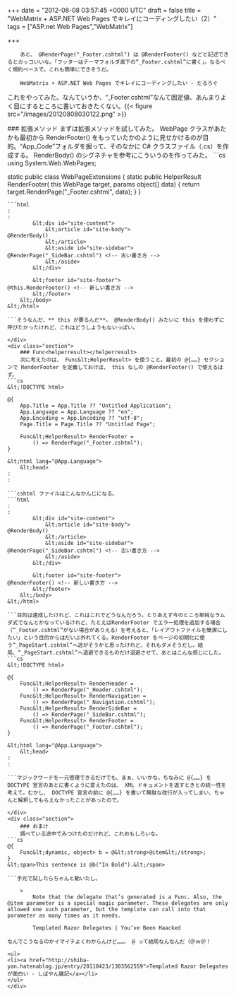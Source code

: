 
+++
date = "2012-08-08 03:57:45 +0000 UTC"
draft = false
title = "WebMatrix + ASP.NET Web Pages でキレイにコーディングしたい（2）"
tags = ["ASP.net Web Pages","WebMatrix"]

+++
>
        あと、 @RenderPage("_Footer.cshtml") は @RenderFooter() などと記述できるとカッコいいな。「フッターはテーマフォルダ直下の“_Footer.cshtml”に書く」。なるべく規約ベースで。これも簡単にできそうだ。

        WebMatrix + ASP.NET Web Pages でキレイにコーディングしたい - だるろぐ
    
これをやってみた。なんていうか、“_Footer.cshtml”なんて固定値、あんまりよく目にするところに書いておきたくない。{{< figure src="/images/20120808030122.png"  >}}<br/>


<div class="section">
    ### 拡張メソッド
    まずは拡張メソッドを試してみた。 WebPage クラスがあたかも最初から RenderFooter() をもっていたかのように見せかけるのが目的。“App_Code”フォルダを掘って、そのなかに C# クラスファイル（.cs）を作成する。 RenderBody() のシグネチャを参考にこういうのを作ってみた。
```cs
using System.Web.WebPages;

static public class WebPageExtensions
{
    static public HelperResult RenderFooter(
        this WebPage target, params object[] data)
    {
        return target.RenderPage("_Footer.cshtml", data);
    }
}

```すると、 cshtml ファイルで @this.RenderFooter() という感じで呼べる。
```html
:
:
        &lt;div id="site-content">
            &lt;article id="site-body">
@RenderBody()
            &lt;/article>
            &lt;aside id="site-sidebar">
@RenderPage("_SideBar.cshtml") <!-- 古い書き方 -->
            &lt;/aside>
        &lt;/div>

        &lt;footer id="site-footer">
@this.RenderFooter() <!-- 新しい書き方 -->
        &lt;/footer>
    &lt;/body>
&lt;/html>

```そうなんだ、** this が要るんだ**。 @RenderBody() みたいに this を使わずに呼びたかったけれど、これはどうしようもないっぽい。

</div>
<div class="section">
    ### Func<helperresult></helperresult>
    次に考えたのは、 Func&lt;HelperResult> を使うこと。最初の @{……} セクションで RenderFooter を定義しておけば、 this なしの @RenderFooter() で使えるはず。
```cs
&lt;!DOCTYPE html>

@{
    App.Title = App.Title ?? "Untitled Application";
    App.Language = App.Language ?? "en";
    App.Encoding = App.Encoding ?? "utf-8";
    Page.Title = Page.Title ?? "Untitled Page";

    Func&lt;HelperResult> RenderFooter =
        () => RenderPage("_Footer.cshtml");
}

&lt;html lang="@App.Language">
    &lt;head>
:
:

```cshtml ファイルはこんなかんじになる。
```html
:
:
        &lt;div id="site-content">
            &lt;article id="site-body">
@RenderBody()
            &lt;/article>
            &lt;aside id="site-sidebar">
@RenderPage("_SideBar.cshtml") <!-- 古い書き方 -->
            &lt;/aside>
        &lt;/div>

        &lt;footer id="site-footer">
@RenderFooter() <!-- 新しい書き方 -->
        &lt;/footer>
    &lt;/body>
&lt;/html>

```目的は達成したけれど、これはこれでどうなんだろう。とりあえず今のところ単純なラムダ式でなんとかなっているけれど、たとえばRenderFooter でエラー処理を追加する場合（“_Footer.cshtml”がない場合がありえる）を考えると、「レイアウトファイルを簡潔にしたい」という目的からはだいぶ外れてくる。RenderFooter をページの初期化に使う“_PageStart.cshtml”へ逃がそうかと思ったけれど、それもダメそうだし。結局、“_PageStart.cshtml”へ退避できるものだけ退避させて、あとはこんな感じにした。
```cs
&lt;!DOCTYPE html>

@{
    Func&lt;HelperResult> RenderHeader =
        () => RenderPage("_Header.cshtml");
    Func&lt;HelperResult> RenderNavigation =
        () => RenderPage("_Navigation.cshtml");
    Func&lt;HelperResult> RenderSideBar =
        () => RenderPage("_SideBar.cshtml");
    Func&lt;HelperResult> RenderFooter =
        () => RenderPage("_Footer.cshtml");
}

&lt;html lang="@App.Language">
    &lt;head>
:
:

```マジックワードを一元管理できるだけでも、まぁ、いいかな。ちなみに @{……} を DOCTYPE 宣言のあとに書くように変えたのは、 XML ドキュメントを返すときとの統一性を考えて。むかし、 DOCTYPE 宣言の前に @{……} を書いて無駄な改行が入ってしまい、ちゃんと解釈してもらえなかったことがあったので。

</div>
<div class="section">
    ### おまけ
    調べている途中でみつけたのだけれど、これおもしろいな。
```cs
@{
    Func&lt;dynamic, object> b = @&lt;strong>@item&lt;/strong>;
}
&lt;span>This sentence is @b("In Bold").&lt;/span>

```手元で試したらちゃんと動いたし。

    >
        Note that the delegate that’s generated is a Func. Also, the @item parameter is a special magic parameter. These delegates are only allowed one such parameter, but the template can call into that parameter as many times as it needs.

        Templated Razor Delegates | You’ve Been Haacked
    
なんでこうなるのかイマイチよくわからんけど……。 @ って結局なんなんだ（＠ｗ＠！

<ul>
<li><a href="http://shiba-yan.hatenablog.jp/entry/20110423/1303562559">Templated Razor Delegates が面白い - しばやん雑記</a></li>
</ul>
</div>


